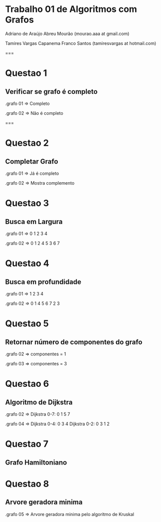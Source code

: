 
Trabalho 01 de Algoritmos com Grafos
==

Adriano de Araújo Abreu Mourão          (mourao.aaa at gmail.com)


Tamires Vargas Capanema Franco Santos   (tamiresvargas at hotmail.com)

===

Questao 1
==
Verificar se grafo é completo
--

.grafo 01 => Completo

.grafo 02 => Não é completo


===

Questao 2
==
Completar Grafo
--

.grafo 01 => Já é completo

.grafo 02 => Mostra complemento

Questao 3
==
Busca em Largura
--

.grafo 01 => 0 1 2 3 4

.grafo 02 => 0 1 2 4 5 3 6 7

Questao 4
==
Busca em profundidade
--

.grafo 01 => 1 2 3 4

.grafo 02 => 0 1 4 5 6 7 2 3 

Questao 5
==
Retornar número de componentes do grafo 
--

.grafo 02 => componentes = 1

.grafo 03 => componentes = 3

Questao 6
==
Algoritmo de Dijkstra
--

.grafo 02 =>  Dijkstra 0-7: 0 1 5 7 

.grafo 04 =>  Dijkstra 0-4: 0 3 4
              Dijkstra 0-2: 0 3 1 2

Questao 7
==
Grafo Hamiltoniano
--

Questao 8
==
Arvore geradora minima
--

.grafo 05 => Arvore geradora minima pelo algoritmo de Kruskal
 
